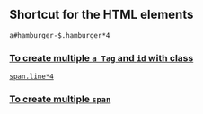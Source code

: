 ## Shortcut for the HTML elements

```a#hamburger-$.hamburger*4``` 

 <a href="" id="hamburger-1" class="hamburger">

### To create multiple ```a Tag``` and ```id``` with class

```span.line*4```

<span class="line"></span>

### To create multiple ```span```